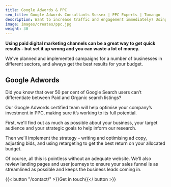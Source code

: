 ```yaml
---
title: Google Adwords & PPC
seo_title: Google Adwords Consultants Sussex | PPC Experts | Tomango
description: Want to increase traffic and engagement immediately? Using paid digital marketing channels can be a great way to get quick results.
image: images/creates/ppc.jpg
weight: 30
---
```


**Using paid digital marketing channels can be a great way to get quick results - but set it up wrong and you can waste a lot of money.**

We've planned and implemented campaigns for a number of businesses in different sectors, and always get the best results for your budget.

## Google Adwords

Did you know that over 50 per cent of Google Search users can’t differentiate between Paid and Organic search listings?

Our Google Adwords certified team will help optimise your company’s investment in PPC, making sure it’s working to its full potential.

First, we'll find out as much as possible about your business, your target audience and your strategic goals to help inform our research.

Then we'll implement the strategy – writing and optimising ad copy, adjusting bids, and using retargeting to get the best return on your allocated budget.

Of course, all this is pointless without an adequate website. We’ll also review landing pages and user journeys to ensure your sales funnel is as streamlined as possible and keeps the business leads coming in.

{{< button "/contact/" >}}Get in touch{{</ button >}}
